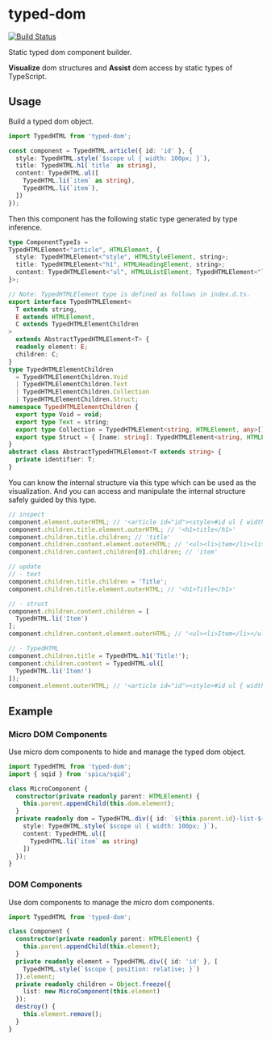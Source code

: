 # typed-dom

[![Build Status](https://travis-ci.org/falsandtru/typed-dom.svg?branch=master)](https://travis-ci.org/falsandtru/typed-dom)

Static typed dom component builder.

**Visualize** dom structures and **Assist** dom access by static types of TypeScript.

## Usage

Build a typed dom object.

```ts
import TypedHTML from 'typed-dom';

const component = TypedHTML.article({ id: 'id' }, {
  style: TypedHTML.style(`$scope ul { width: 100px; }`),
  title: TypedHTML.h1(`title` as string),
  content: TypedHTML.ul([
    TypedHTML.li(`item` as string),
    TypedHTML.li(`item`),
  ])
});
```

Then this component has the following static type generated by type inference.

```ts
type ComponentTypeIs =
TypedHTMLElement<"article", HTMLElement, {
  style: TypedHTMLElement<"style", HTMLStyleElement, string>;
  title: TypedHTMLElement<"h1", HTMLHeadingElement, string>;
  content: TypedHTMLElement<"ul", HTMLUListElement, TypedHTMLElement<"li", HTMLLIElement, string>[]>;
}>;

// Note: TypedHTMLElement type is defined as follows in index.d.ts.
export interface TypedHTMLElement<
  T extends string,
  E extends HTMLElement,
  C extends TypedHTMLElementChildren
>
  extends AbstractTypedHTMLElement<T> {
  readonly element: E;
  children: C;
}
type TypedHTMLElementChildren
  = TypedHTMLElementChildren.Void
  | TypedHTMLElementChildren.Text
  | TypedHTMLElementChildren.Collection
  | TypedHTMLElementChildren.Struct;
namespace TypedHTMLElementChildren {
  export type Void = void;
  export type Text = string;
  export type Collection = TypedHTMLElement<string, HTMLElement, any>[];
  export type Struct = { [name: string]: TypedHTMLElement<string, HTMLElement, any>; };
}
abstract class AbstractTypedHTMLElement<T extends string> {
  private identifier: T;
}
```

You can know the internal structure via this type which can be used as the visualization.
And you can access and manipulate the internal structure safely guided by this type.

```ts
// inspect
component.element.outerHTML; // '<article id="id"><style>#id ul { width: 100px; }</style><h1>title</h1><ul><li>item</li><li>item</li></ul></article>'
component.children.title.element.outerHTML; // '<h1>title</h1>'
component.children.title.children; // 'title'
component.children.content.element.outerHTML; // '<ul><li>item</li><li>item</li></ul>'
component.children.content.children[0].children; // 'item'

// update
// - text
component.children.title.children = 'Title';
component.children.title.element.outerHTML; // '<h1>Title</h1>'

// - struct
component.children.content.children = [
  TypedHTML.li('Item')
];
component.children.content.element.outerHTML; // '<ul><li>Item</li></ul>'

// - TypedHTML
component.children.title = TypedHTML.h1('Title!');
component.children.content = TypedHTML.ul([
  TypedHTML.li('Item!')
]);
component.element.outerHTML; // '<article id="id"><style>#id ul { width: 100px; }</style><h1>Title!</h1><ul><li>Item!</li></ul></article>'
```

## Example

### Micro DOM Components

Use micro dom components to hide and manage the typed dom object.

```ts
import TypedHTML from 'typed-dom';
import { sqid } from 'spica/sqid';

class MicroComponent {
  constructor(private readonly parent: HTMLElement) {
    this.parent.appendChild(this.dom.element);
  }
  private readonly dom = TypedHTML.div({ id: `${this.parent.id}-list-${sqid()}` }, {
    style: TypedHTML.style(`$scope ul { width: 100px; }`),
    content: TypedHTML.ul([
      TypedHTML.li(`item` as string)
    ])
  });
}
```

### DOM Components

Use dom components to manage the micro dom components.

```ts
import TypedHTML from 'typed-dom';

class Component {
  constructor(private readonly parent: HTMLElement) {
    this.parent.appendChild(this.element);
  }
  private readonly element = TypedHTML.div({ id: 'id' }, [
    TypedHTML.style(`$scope { position: relative; }`)
  ]).element;
  private readonly children = Object.freeze({
    list: new MicroComponent(this.element)
  });
  destroy() {
    this.element.remove();
  }
}
```
